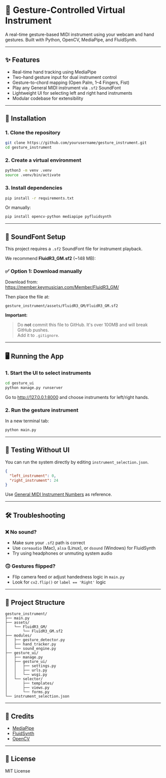 # 🎹 Gesture-Controlled Virtual Instrument

A real-time gesture-based MIDI instrument using your webcam and hand gestures. Built with Python, OpenCV, MediaPipe, and FluidSynth.

---

## ✨ Features

- Real-time hand tracking using MediaPipe  
- Two-hand gesture input for dual instrument control  
- Gesture-to-chord mapping (Open Palm, 1–4 Fingers, Fist)  
- Play any General MIDI instrument via `.sf2` SoundFont  
- Lightweight UI for selecting left and right hand instruments  
- Modular codebase for extensibility

---

## 🚀 Installation

### 1. Clone the repository

```bash
git clone https://github.com/yourusername/gesture_instrument.git
cd gesture_instrument
```

### 2. Create a virtual environment

```bash
python3 -m venv .venv
source .venv/bin/activate
```

### 3. Install dependencies

```bash
pip install -r requirements.txt
```

Or manually:

```bash
pip install opencv-python mediapipe pyfluidsynth
```

---

## 🎵 SoundFont Setup

This project requires a `.sf2` SoundFont file for instrument playback.

We recommend **FluidR3_GM.sf2** (~148 MB):

### ✅ Option 1: Download manually

Download from:  
https://member.keymusician.com/Member/FluidR3_GM/

Then place the file at:

```text
gesture_instrument/assets/FluidR3_GM/FluidR3_GM.sf2
```

**Important:**  
> Do **not** commit this file to GitHub. It's over 100MB and will break GitHub pushes.  
> Add it to `.gitignore`.

---

## 🖥️ Running the App

### 1. Start the UI to select instruments

```bash
cd gesture_ui
python manage.py runserver
```

Go to http://127.0.0.1:8000 and choose instruments for left/right hands.

### 2. Run the gesture instrument

In a new terminal tab:

```bash
python main.py
```

---

## 🧪 Testing Without UI

You can run the system directly by editing `instrument_selection.json`.

```json
{
  "left_instrument": 0,
  "right_instrument": 24
}
```

Use [General MIDI Instrument Numbers](https://www.midi.org/specifications-old/item/gm-level-1-sound-set) as reference.

---

## 🛠️ Troubleshooting

### ❌ No sound?

- Make sure your `.sf2` path is correct  
- Use `coreaudio` (Mac), `alsa` (Linux), or `dsound` (Windows) for FluidSynth  
- Try using headphones or unmuting system audio

### 🙃 Gestures flipped?

- Flip camera feed or adjust handedness logic in `main.py`
- Look for `cv2.flip()` or `label == 'Right'` logic

---

## 📁 Project Structure

```text
gesture_instrument/
├── main.py
├── assets/
│   └── FluidR3_GM/
│       └── FluidR3_GM.sf2
├── modules/
│   ├── gesture_detector.py
│   ├── hand_tracker.py
│   └── sound_engine.py
├── gesture_ui/
│   ├── manage.py
│   ├── gesture_ui/
│   │   ├── settings.py
│   │   ├── urls.py
│   │   └── wsgi.py
│   └── selector/
│       ├── templates/
│       ├── views.py
│       └── forms.py
└── instrument_selection.json
```

---

## 🙏 Credits

- [MediaPipe](https://github.com/google/mediapipe)  
- [FluidSynth](https://www.fluidsynth.org/)  
- [OpenCV](https://opencv.org/)

---

## 📄 License

MIT License
